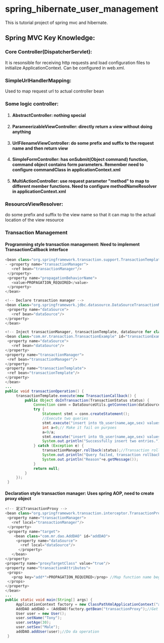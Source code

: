 # spring_hibernate_user_management
This is tutorial project of spring mvc and hibernate.

## Spring MVC Key Knowledge:
### Core Controller(DispatcherServlet):
  It is resonsible for receiving http requests and load configuration files to initialize ApplicationContext. Can be configured in web.xml.

### SimpleUrlHandlerMapping:
  Used to map request url to actual controller bean

### Some logic controller:
  1. #### AbstractController: nothing special
  2. #### ParameerizableViewController: directly return a view without doing anything
  3. #### UrlFilenameViewController: do some prefix and suffix to the request name and then return view
  4. #### SimpleFormController: has onSubmit(Object command) function, command object contains form parameters. Remember need to                  configure commandClass in applicationContext.xml
  5. #### MultiActionController: use request parameter "method" to map to different member functions. Need to configure                           methodNameResolver in applicationContext.xml
  
### ResourceViewResolver: 
  do some prefix and suffix to the view name so that it can map to the actual location of the view resource

### Transaction Management
  #### Programming style transaction management: Need to implement TransactionCallback interface
   ```Java
  <bean class="org.springframework.transaction.support.TransactionTemplate" id="transactionTemplate">
  - <property name="transactionManager">
      <ref bean="transactionManager"/>
    </property>
    <property name="propagationBehaviorName">
      <value>PROPAGATION_REQUIRED</value>
    </property>
  </bean>
  
  <!-- Declare transaction manager -->
  <bean class="org.springframework.jdbc.datasource.DataSourceTransactionManager" id="transactionManager">
    <property name="dataSource">
      <ref bean="dataSource"/>
  </property>
  </bean>

<!-- Inject transactionManager, transactionTemplate, dataSource for class TransactionExample-->
  <bean class="com.mr.transaction.TransactionExample" id="transactionExample">
    <property name="dataSource">
      <ref bean="dataSource"/>
  </property>
  <property name="transactionManager">
    <ref bean="transactionManager"/>
  </property>
  <property name="transactionTemplate">
    <ref bean="transactionTemplate"/>
  </property>
</bean>
...
 public void transactionOperation() {
        transactionTemplate.execute(new TransactionCallback() {
            public Object doInTransaction(TransactionStatus status) {
                Connection conn = DataSourceUtils.getConnection(dataSource);//Get database connection
                try {
                    Statement stmt = conn.createStatement();
                    //ִExecute two queries
                    stmt.execute("insert into tb_user(name,age,sex) values('Tony','26','Male')");
                    int a=0;// Make it fail on purpoes
                    a=9/a;
                    stmt.execute("insert into tb_user(name,age,sex) values('Jeny','22','Female')");
                    System.out.println("Successfully insert two entries.");
                } catch (Exception e) {
                    transactionManager.rollback(status);//Transaction rollback
                    System.out.println("Query failed, transaction rollbacks.");
                    System.out.println("Reason"+e.getMessage());
                }
                return null;
            }
        });
    }
 ```
 
   #### Declaration style transaction manager: Uses spring AOP, need to create proxy object
   ```Java
   <!-- 定义TransactionProxy -->
  <bean class="org.springframework.transaction.interceptor.TransactionProxyFactoryBean" id="transactionProxy">
    <property name="transactionManager">
      <ref local="transactionManager"/>
    </property>
    <property name="target">
       <bean class="com.mr.dao.AddDAO" id="addDAO">
        <property name="dataSource">
          <ref local="dataSource"/>
         </property>
      </bean>
  </property>
  <property name="proxyTargetClass" value="true"/>
  <property name="transactionAttributes">
    <props>
      <prop key="add*">PROPAGATION_REQUIRED</prop> //Map function name begins with "add"
    </props>
  </property>
</bean>
...
 public static void main(String[] args) {
    	ApplicationContext factory = new ClassPathXmlApplicationContext("applicationContext.xml");  //Load config file
        AddDAO addDAO = (AddDAO)factory.getBean("transactionProxy");//Get proxy object
        User user = new User();
        user.setName("Tony");
        user.setAge(30);
        user.setSex("Male");
        addDAO.addUser(user);//ִDo da operation
    }
  ```

      
